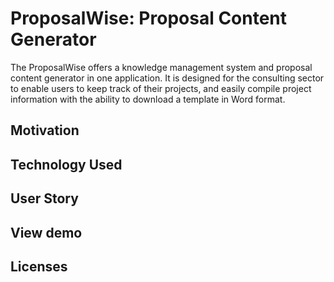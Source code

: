 # ProposalWise: Proposal Content Generator

The ProposalWise offers a knowledge management system and proposal content generator in one application. It is designed for the consulting sector to enable users to keep track of their projects, and easily compile project information with the ability to download a template in Word format.

## Motivation

## Technology Used

## User Story

## View demo

## Licenses